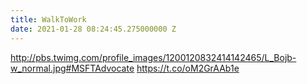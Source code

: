 ```yaml
---
title: WalkToWork
date: 2021-01-28 08:24:45.275000000 Z
---
```


 http://pbs.twimg.com/profile_images/1200120832414142465/L_Bojb-w_normal.jpg#MSFTAdvocate https://t.co/oM2GrAAb1e